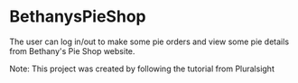 # BethanysPieShop
The user can log in/out to make some pie orders and view some pie details from Bethany's Pie Shop website.

Note: This project was created by following the tutorial from Pluralsight
